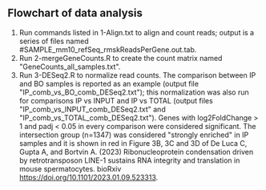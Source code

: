 ## Flowchart of data analysis

1) Run commands listed in 1-Align.txt to align and count reads; output is a series of files named #SAMPLE_mm10_refSeq_rmskReadsPerGene.out.tab.
2) Run 2-mergeGeneCounts.R to create the count matrix named "GeneCounts_all_samples.txt".
3) Run 3-DESeq2.R to normalize read counts. The comparison between IP and BO samples is reported as an example (output file "IP_comb_vs_BO_comb_DESeq2.txt"); this normalization was also run for comparisons IP vs INPUT and IP vs TOTAL (output files "IP_comb_vs_INPUT_comb_DESeq2.txt" and "IP_comb_vs_TOTAL_comb_DESeq2.txt"). Genes with log2FoldChange > 1 and padj < 0.05 in every comparison were considered significant. The intersection group (n=1347) was considered "strongly enriched" in IP samples and it is shown in red in Figure 3B, 3C and 3D of De Luca C, Gupta A, and Bortvin A. (2023) Ribonucleoprotein condensation driven by retrotransposon LINE-1 sustains RNA integrity and translation in mouse spermatocytes. bioRxiv https://doi.org/10.1101/2023.01.09.523313.
